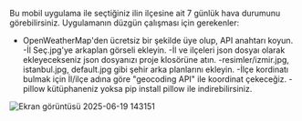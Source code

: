 Bu mobil uygulama ile seçtiğiniz ilin ilçesine ait 7 günlük hava durumunu görebilirsiniz.
Uygulamanın düzgün çalışması için gerekenler:
- OpenWeatherMap'den ücretsiz bir şekilde üye olup, API anahtarı koyun.
-İl Seç.jpg'ye arkaplan görseli ekleyin.
-İl ve ilçeleri json dosyaı olarak ekleyecekseniz json dosyanızı proje klosörüne atın.
-resimler/izmir.jpg, istanbul.jpg, default.jpg gibi şehir arka planlarını ekleyin.
-İlçe kordinatı bulmak için İl/ilçe adına göre "geocoding API" ile koordinat çekeceğiz.
-pillow kütüphaneniz yoksa pip install pillow ile indirebilirsiniz.

![Ekran görüntüsü 2025-06-19 143151](https://github.com/user-attachments/assets/e8115112-22a1-4b7c-bce4-52c6343903dd)
